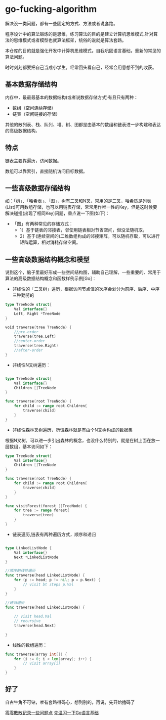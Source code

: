 # go-fucking-algorithm

解决没一类问题，都有一些固定的方式、方法或者说套路。

程序设计中的算法锻炼的是思维，练习算法的目的是建立计算机思维模式,针对算法的思维模式或者模型也就算法框架，统俗的说就是算法套路。

本仓库的目的就是强化开发中计算机思维模式，自我巩固语言基础，重新的常见的算法问题。

时时刻刻都要把自己当成小学生，经常回头看自己，经常会用意想不到的收获。

## 基本数据存储结构

内存中，最最最基本的数据结构(或者说数据存储方式)有且只有两种：

+ 数组（空间连续存储）
+ 链表（空间链接的存储）

其他的散列表、栈、队列、堆、树、图都是由基本的数组和链表进一步构建和表达的高级数据结构。

## 特点

链表主要靠遍历，访问数据。

数组可以靠索引，直接随机访问目标数据。


## 一些高级数据存储结构

如：「树」、「哈希表」、「图」，树有二叉和N叉，常用的是二叉，哈希质是列表(List)可用数组存储，也可以用链表存储，常常用作唯一性的Key，但是这时候要解决碰撞(出现了相同Key)问题，重点说一下图(如下)：

+ 「图」有两种常见的存储方式：
    + 1）基于链表的邻接表，邻使用链表相对节省空间，但没法随机取，
    + 2）基于(连续空间的)二维数组构成的邻接矩阵，可以随机存取，可以进行矩阵运算，相对消耗存储空间。


## 一些高级数据结构概念和模型


说到这个，脑子里最好形成一些空间结构图，辅助自己理解，一些重要的、常用于算法的高级数据结构概念和函数样例示例[Go]：


+ 非线性的「二叉树」遍历，根据访问节点值的次序会划分为前序、后序、中序三种勤劳的

```go
type TreeNode struct{
    Val interface{}
    Left, Right *TreeNode
}

void traverse(tree TreeNode) {
    //pre-order
    traverse(tree.Left)
    //center-order
    traverse(tree.Right)
    //after-order
}

```

+ 非线性N叉树遍历：

```go

type TreeNode struct{
    Val interface{}
    Children []TreeNode
}

func traverse(root TreeNode) {
    for child := range root.Children{
        traverse(child)
    }
}

```
+ 非线性森林叉树遍历，所谓森林就是有由个N叉树构成的数据集

根据N叉树，可以进一步引出森林的概念，也没什么特别的，就是在树上面在放一层数组，基本访问如下：

```go
type TreeNode struct{
    Val interface{}
    Children []TreeNode
}

func traverse(root TreeNode) {
    for child := range root.Children{
        traverse(child)
    }
}

func visitForest(forest []TreeNode) {
    for tree := range forest{
        traverse(tree)
    }
}

```

+ 链表遍历,链表有两种遍历方式，顺序和递归

```go

type LinkedListNode {
    Val interface{}
    Next *LinkedListNode
}

//顺序的线性遍历
func traverse(head LinkedListNode) {
    for (p := head; p != nil; p = p.Next) {
        // visit bt steps p.Val
    }
}

//递归遍历
func traverse(head LinkedListNode) {
 
    // visit head.Val
    // recursive
    traverse(head.Next)
    
}
```

+ 线性的数组遍历：

```go
func traverse(array int[]) {
    for (i := 0; i < len(array); i++) {
        // visit array[i]
    }
}
```

## 好了

自古牛角不可钻，唯有套路得码心，想到别的，再说，先开始撸码了

[零零散散记录一些问题点](./misc/NOTES.md)
[先温习一下Go语言基础](./language/README.md)